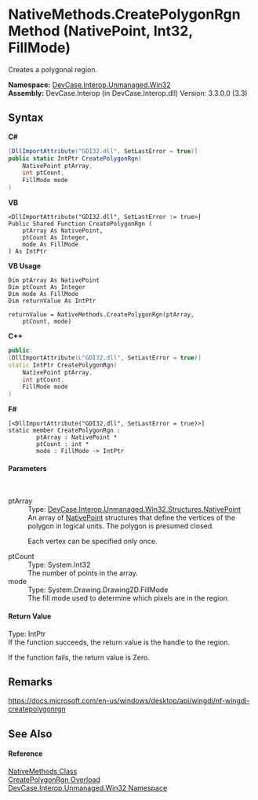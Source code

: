 # NativeMethods.CreatePolygonRgn Method (NativePoint, Int32, FillMode)
 

Creates a polygonal region.

**Namespace:**&nbsp;<a href="N_DevCase_Interop_Unmanaged_Win32">DevCase.Interop.Unmanaged.Win32</a><br />**Assembly:**&nbsp;DevCase.Interop (in DevCase.Interop.dll) Version: 3.3.0.0 (3.3)

## Syntax

**C#**<br />
``` C#
[DllImportAttribute("GDI32.dll", SetLastError = true)]
public static IntPtr CreatePolygonRgn(
	NativePoint ptArray,
	int ptCount,
	FillMode mode
)
```

**VB**<br />
``` VB
<DllImportAttribute("GDI32.dll", SetLastError := true>]
Public Shared Function CreatePolygonRgn ( 
	ptArray As NativePoint,
	ptCount As Integer,
	mode As FillMode
) As IntPtr
```

**VB Usage**<br />
``` VB Usage
Dim ptArray As NativePoint
Dim ptCount As Integer
Dim mode As FillMode
Dim returnValue As IntPtr

returnValue = NativeMethods.CreatePolygonRgn(ptArray, 
	ptCount, mode)
```

**C++**<br />
``` C++
public:
[DllImportAttribute(L"GDI32.dll", SetLastError = true)]
static IntPtr CreatePolygonRgn(
	NativePoint ptArray, 
	int ptCount, 
	FillMode mode
)
```

**F#**<br />
``` F#
[<DllImportAttribute("GDI32.dll", SetLastError = true)>]
static member CreatePolygonRgn : 
        ptArray : NativePoint * 
        ptCount : int * 
        mode : FillMode -> IntPtr 

```


#### Parameters
&nbsp;<dl><dt>ptArray</dt><dd>Type: <a href="T_DevCase_Interop_Unmanaged_Win32_Structures_NativePoint">DevCase.Interop.Unmanaged.Win32.Structures.NativePoint</a><br />An array of <a href="T_DevCase_Interop_Unmanaged_Win32_Structures_NativePoint">NativePoint</a> structures that define the vertices of the polygon in logical units. The polygon is presumed closed. 

 Each vertex can be specified only once.</dd><dt>ptCount</dt><dd>Type: System.Int32<br />The number of points in the array.</dd><dt>mode</dt><dd>Type: System.Drawing.Drawing2D.FillMode<br />The fill mode used to determine which pixels are in the region.</dd></dl>

#### Return Value
Type: IntPtr<br />If the function succeeds, the return value is the handle to the region. 

 If the function fails, the return value is Zero.

## Remarks
<a href="https://docs.microsoft.com/en-us/windows/desktop/api/wingdi/nf-wingdi-createpolygonrgn" target="_blank">https://docs.microsoft.com/en-us/windows/desktop/api/wingdi/nf-wingdi-createpolygonrgn</a>

## See Also


#### Reference
<a href="T_DevCase_Interop_Unmanaged_Win32_NativeMethods">NativeMethods Class</a><br /><a href="Overload_DevCase_Interop_Unmanaged_Win32_NativeMethods_CreatePolygonRgn">CreatePolygonRgn Overload</a><br /><a href="N_DevCase_Interop_Unmanaged_Win32">DevCase.Interop.Unmanaged.Win32 Namespace</a><br />